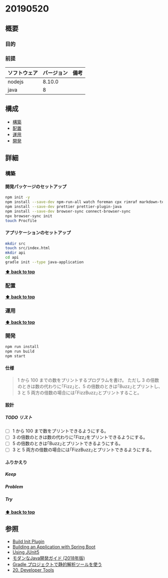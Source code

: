# 20190520

## 概要

### 目的

### 前提

| ソフトウェア   | バージョン | 備考 |
| :------------- | :--------- | :--- |
| nodejs         | 8.10.0     |      |
| java           | 8          |      |

## 構成

- [構築](#構築)
- [配置](#配置)
- [運用](#運用)
- [開発](#開発)

## 詳細

### 構築

#### 開発パッケージのセットアップ

```bash
npm init -y
npm install --save-dev npm-run-all watch foreman cpx rimraf markdown-to-html
npm install --save-dev prettier prettier-plugin-java
npm install --save-dev browser-sync connect-browser-sync 
npx browser-sync init
touch Procfile
```

#### アプリケーションのセットアップ

```bash
mkdir src
touch src/index.html
mkdir api
cd api
gradle init --type java-application
```

**[⬆ back to top](#構成)**

### 配置

**[⬆ back to top](#構成)**

### 運用

**[⬆ back to top](#構成)**

### 開発

```bash
npm run install
npm run build
npm start
```

#### 仕様

> 1 から 100 までの数をプリントするプログラムを書け。
> ただし 3 の倍数のときは数の代わりに｢Fizz｣と、5 の倍数のときは｢Buzz｣とプリントし、3 と 5 両方の倍数の場合には｢FizzBuzz｣とプリントすること。

#### 設計

##### TODO リスト

- [ ] 1 から 100 まで数をプリントできるようにする。
- [ ] 3 の倍数のときは数の代わりに｢Fizz｣をプリントできるようにする。
- [ ] 5 の倍数のときは｢Buzz｣とプリントできるようにする。
- [ ] 3 と 5 両方の倍数の場合には｢FizzBuzz｣とプリントできるようにする。

#### ふりかえり

##### Keep

##### Problem

##### Try

**[⬆ back to top](#構成)**

## 参照

- [Build Init Plugin](https://docs.gradle.org/4.10-rc-2/userguide/build_init_plugin.html#sec:build_init_types)
- [Building an Application with Spring Boot](https://spring.io/guides/gs/spring-boot/#scratch)
- [Using JUnit5](https://docs.gradle.org/4.6/userguide/java_plugin.html#using_junit5)
- [モダンなJava開発ガイド (2018年版)](https://qiita.com/yoichiwo7/items/17190cb440ab7d253cea#linterstatic-code-checker%E3%82%92%E4%BD%BF%E7%94%A8%E3%81%99%E3%82%8B)
- [Gradle プロジェクトで静的解析ツールを使う](https://qiita.com/toastkidjp/items/180e69d49cbdccb7d3fe#warning-%E6%8C%87%E6%91%98%E3%81%8C%E5%A4%9A%E3%81%99%E3%81%8E%E3%82%8B%E5%A0%B4%E5%90%88%E3%81%A7%E3%82%82%E3%83%93%E3%83%AB%E3%83%89%E3%82%92%E5%A4%B1%E6%95%97%E6%89%B1%E3%81%84%E3%81%AB%E3%81%97%E3%81%AA%E3%81%84)
- [20. Developer Tools](https://docs.spring.io/spring-boot/docs/current/reference/html/using-boot-devtools.html)